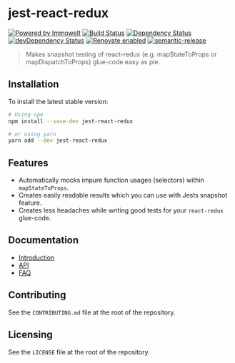 # jest-react-redux

[![Powered by Immowelt](https://img.shields.io/badge/powered%20by-immowelt-yellow.svg?colorB=ffb200)](https://stackshare.io/immowelt-group/)
[![Build Status](https://travis-ci.org/ImmoweltGroup/jest-react-redux.svg?branch=master)](https://travis-ci.org/ImmoweltGroup/jest-react-redux)
[![Dependency Status](https://david-dm.org/ImmoweltGroup/jest-react-redux.svg)](https://david-dm.org/ImmoweltGroup/jest-react-redux)
[![devDependency Status](https://david-dm.org/ImmoweltGroup/jest-react-redux/dev-status.svg)](https://david-dm.org/ImmoweltGroup/jest-react-redux#info=devDependencies&view=table)
[![Renovate enabled](https://img.shields.io/badge/renovate-enabled-brightgreen.svg)](https://renovateapp.com/)
[![semantic-release](https://img.shields.io/badge/%20%20%F0%9F%93%A6%F0%9F%9A%80-semantic--release-e10079.svg)](https://github.com/semantic-release/semantic-release)

> Makes snapshot testing of react-redux (e.g. mapStateToProps or mapDispatchToProps) glue-code easy as pie.

## Installation
To install the latest stable version:

```sh
# Using npm
npm install --save-dev jest-react-redux

# or using yarn
yarn add --dev jest-react-redux
```

## Features
* Automatically mocks impure function usages (selectors) within `mapStateToProps`.
* Creates easily readable results which you can use with Jests snapshot feature.
* Creates less headaches while writing good tests for your `react-redux` glue-code.

## Documentation
* [Introduction](/docs/introduction/README.md)
* [API](/docs/api/README.md)
* [FAQ](/docs/api/FAQ.md)

## Contributing
See the `CONTRIBUTING.md` file at the root of the repository.

## Licensing
See the `LICENSE` file at the root of the repository.
